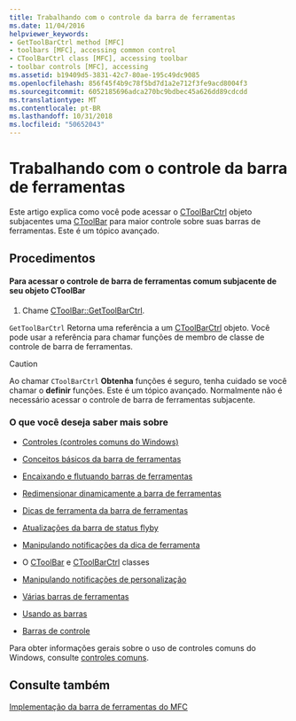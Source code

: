 ```yaml
---
title: Trabalhando com o controle da barra de ferramentas
ms.date: 11/04/2016
helpviewer_keywords:
- GetToolBarCtrl method [MFC]
- toolbars [MFC], accessing common control
- CToolBarCtrl class [MFC], accessing toolbar
- toolbar controls [MFC], accessing
ms.assetid: b19409d5-3831-42c7-80ae-195c49dc9085
ms.openlocfilehash: 856f45f4b9c78f5bd7d1a2e712f3fe9acd8004f3
ms.sourcegitcommit: 6052185696adca270bc9bdbec45a626dd89cdcdd
ms.translationtype: MT
ms.contentlocale: pt-BR
ms.lasthandoff: 10/31/2018
ms.locfileid: "50652043"
---
```

# <a name="working-with-the-toolbar-control"></a>Trabalhando com o controle da barra de ferramentas

Este artigo explica como você pode acessar o [CToolBarCtrl](../mfc/reference/ctoolbarctrl-class.md) objeto subjacentes uma [CToolBar](../mfc/reference/ctoolbar-class.md) para maior controle sobre suas barras de ferramentas. Este é um tópico avançado.

## <a name="procedures"></a>Procedimentos

#### <a name="to-access-the-toolbar-common-control-underlying-your-ctoolbar-object"></a>Para acessar o controle de barra de ferramentas comum subjacente de seu objeto CToolBar

1. Chame [CToolBar::GetToolBarCtrl](../mfc/reference/ctoolbar-class.md#gettoolbarctrl).

`GetToolBarCtrl` Retorna uma referência a um [CToolBarCtrl](../mfc/reference/ctoolbarctrl-class.md) objeto. Você pode usar a referência para chamar funções de membro de classe de controle de barra de ferramentas.

> [!CAUTION]
>  Ao chamar `CToolBarCtrl` **Obtenha** funções é seguro, tenha cuidado se você chamar o **definir** funções. Este é um tópico avançado. Normalmente não é necessário acessar o controle de barra de ferramentas subjacente.

### <a name="what-do-you-want-to-know-more-about"></a>O que você deseja saber mais sobre

- [Controles (controles comuns do Windows)](../mfc/controls-mfc.md)

- [Conceitos básicos da barra de ferramentas](../mfc/toolbar-fundamentals.md)

- [Encaixando e flutuando barras de ferramentas](../mfc/docking-and-floating-toolbars.md)

- [Redimensionar dinamicamente a barra de ferramentas](../mfc/docking-and-floating-toolbars.md)

- [Dicas de ferramenta da barra de ferramentas](../mfc/toolbar-tool-tips.md)

- [Atualizações da barra de status flyby](../mfc/toolbar-tool-tips.md)

- [Manipulando notificações da dica de ferramenta](../mfc/handling-tool-tip-notifications.md)

- O [CToolBar](../mfc/reference/ctoolbar-class.md) e [CToolBarCtrl](../mfc/reference/ctoolbarctrl-class.md) classes

- [Manipulando notificações de personalização](../mfc/handling-customization-notifications.md)

- [Várias barras de ferramentas](../mfc/toolbar-fundamentals.md)

- [Usando as barras](../mfc/using-your-old-toolbars.md)

- [Barras de controle](../mfc/control-bars.md)

Para obter informações gerais sobre o uso de controles comuns do Windows, consulte [controles comuns](/windows/desktop/Controls/common-controls-intro).

## <a name="see-also"></a>Consulte também

[Implementação da barra de ferramentas do MFC](../mfc/mfc-toolbar-implementation.md)

